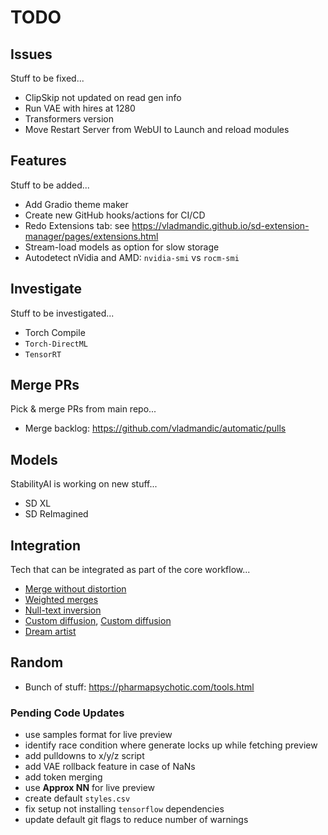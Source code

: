 # TODO

## Issues

Stuff to be fixed...

- ClipSkip not updated on read gen info
- Run VAE with hires at 1280
- Transformers version
- Move Restart Server from WebUI to Launch and reload modules

## Features

Stuff to be added...

- Add Gradio theme maker
- Create new GitHub hooks/actions for CI/CD  
- Redo Extensions tab: see <https://vladmandic.github.io/sd-extension-manager/pages/extensions.html>
- Stream-load models as option for slow storage
- Autodetect nVidia and AMD: `nvidia-smi` vs `rocm-smi`

## Investigate

Stuff to be investigated...

- Torch Compile
- `Torch-DirectML`
- `TensorRT`

## Merge PRs

Pick & merge PRs from main repo...

- Merge backlog: <https://github.com/vladmandic/automatic/pulls>

## Models

StabilityAI is working on new stuff...

- SD XL
- SD ReImagined

## Integration

Tech that can be integrated as part of the core workflow...

- [Merge without distortion](https://github.com/ogkalu2/Merge-Stable-Diffusion-models-without-distortion)
- [Weighted merges](https://github.com/bbc-mc/sdweb-merge-block-weighted-gui/tree/master)
- [Null-text inversion](https://github.com/ouhenio/null-text-inversion-colab)
- [Custom diffusion](https://github.com/guaneec/custom-diffusion-webui), [Custom diffusion](https://www.cs.cmu.edu/~custom-diffusion/)
- [Dream artist](https://github.com/7eu7d7/DreamArtist-sd-webui-extension)

## Random

- Bunch of stuff: <https://pharmapsychotic.com/tools.html>

### Pending Code Updates

- use samples format for live preview
- identify race condition where generate locks up while fetching preview
- add pulldowns to x/y/z script
- add VAE rollback feature in case of NaNs
- add token merging
- use **Approx NN** for live preview
- create default `styles.csv`
- fix setup not installing `tensorflow` dependencies
- update default git flags to reduce number of warnings
